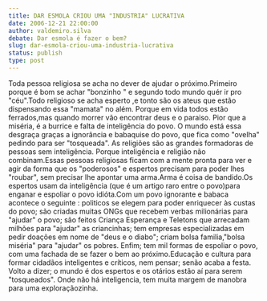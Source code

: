 ```yaml
---
title: DAR ESMOLA CRIOU UMA "INDUSTRIA" LUCRATIVA
date: 2006-12-21 22:00:00
author: valdemiro.silva
debate: Dar esmola é fazer o bem?
slug: dar-esmola-criou-uma-industria-lucrativa
status: publish 
type: post
---
```


Toda pessoa religiosa se acha no dever de ajudar o próximo.Primeiro porque é bom se achar "bonzinho " e segundo todo mundo quér ir pro "céu".Todo religioso se acha esperto ,e tonto são os ateus que estão dispensando essa "mamata" no além. Porque em vida todos estão ferrados,mas quando morrer vão encontrar deus e o paraiso. Pior que a miséria, é a burrice e falta de inteligência do povo. O mundo está essa desgraça graças a ignorância e babaquise do povo, que fica como "ovelha" pedindo para ser "tosqueada". As religiões são as grandes formadoras de pessoas sem inteligência. Porque inteligência e religião não combinam.Essas pessoas religiosas ficam com a mente pronta para ver e agir da forma que os "poderosos" e espertos precisam para poder lhes "roubar", sem precisar lhe apontar uma arma.Arma é coisa de bandido.Os espertos usam da inteligência (que é um artigo raro entre o povo)para enganar e espoliar o povo idióta.Com um povo ignorante e babaca acontece o seguinte : politicos se elegem para poder enriquecer às custas do povo; são criadas muitas ONGs que recebem verbas milionárias para "ajudar" o povo; são feitos Criança Esperança e Teletons que arrecadam milhões para "ajudar" as criancinhas; tem empresas especializadas em pedir doações em nome de "deus e o diabo"; criam bolsa familia,"bolsa miséria" para "ajudar" os pobres. Enfim; tem mil formas de espoliar o povo, com uma fachada de se fazer o bem ao próximo.Educação e cultura para formar cidadãos inteligentes e críticos, nem pensar; senão acaba a festa. Volto a dizer; o mundo é dos espertos e os otários estão aí para serem "tosqueados". Onde não há inteligencia, tem muita margem de manobra para uma exploraçãozinha.
